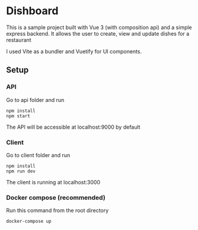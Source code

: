 # Dishboard

This is a sample project built with Vue 3 (with composition api) and a simple express backend.
It allows the user to create, view and update dishes for a restaurant

I used Vite as a bundler and Vuetify for UI components.

## Setup

### API

Go to api folder and run

```
npm install
npm start
```

The API will be accessible at localhost:9000 by default

### Client

Go to client folder and run

```
npm install
npm run dev
```

The client is running at localhost:3000

### Docker compose (recommended)

Run this command from the root directory

```
docker-compose up
```
